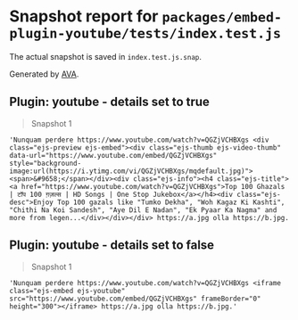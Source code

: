 # Snapshot report for `packages/embed-plugin-youtube/tests/index.test.js`

The actual snapshot is saved in `index.test.js.snap`.

Generated by [AVA](https://ava.li).

## Plugin: youtube - details set to true

> Snapshot 1

    'Nunquam perdere https://www.youtube.com/watch?v=QGZjVCHBXgs <div class="ejs-preview ejs-embed"><div class="ejs-thumb ejs-video-thumb" data-url="https://www.youtube.com/embed/QGZjVCHBXgs" style="background-image:url(https://i.ytimg.com/vi/QGZjVCHBXgs/mqdefault.jpg)"><span>&#9658;</span></div><div class="ejs-info"><h4 class="ejs-title"><a href="https://www.youtube.com/watch?v=QGZjVCHBXgs">Top 100 Ghazals | टॉप 100 ग़ज़ल्स | HD Songs | One Stop Jukebox</a></h4><div class="ejs-desc">Enjoy Top 100 gazals like "Tumko Dekha", "Woh Kagaz Ki Kashti", "Chithi Na Koi Sandesh", "Aye Dil E Nadan", "Ek Pyaar Ka Nagma" and more from legen...</div></div></div> https://a.jpg olla https://b.jpg.

## Plugin: youtube - details set to false

> Snapshot 1

    'Nunquam perdere https://www.youtube.com/watch?v=QGZjVCHBXgs <iframe class="ejs-embed ejs-youtube" src="https://www.youtube.com/embed/QGZjVCHBXgs" frameBorder="0" height="300"></iframe> https://a.jpg olla https://b.jpg.'
